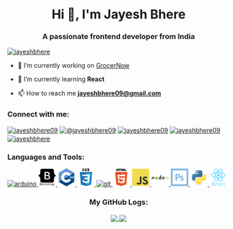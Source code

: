 <h1 align="center">Hi 👋, I'm Jayesh Bhere</h1>
<h3 align="center">A passionate frontend developer from India</h3>

<p align="left"> <a href="https://github.com/ryo-ma/github-profile-trophy"><img src="https://github-profile-trophy.vercel.app/?username=jayeshbhere" alt="jayeshbhere" /></a> </p>

- 🔭 I’m currently working on [GrocerNow](https://jayeshbhere.github.io/GrocerNow/)

- 🌱 I’m currently learning **React**

- 📫 How to reach me **jayeshbhere09@gmail.com**

<h3 align="left">Connect with me:</h3>
<p align="left">
<a href="https://www.codechef.com/users/jayeshbhere09" target="blank"><img align="center" src="https://cdn.jsdelivr.net/npm/simple-icons@3.1.0/icons/codechef.svg" alt="jayeshbhere09" height="30" width="40" /></a>
<a href="https://www.hackerrank.com/@jayeshbhere09" target="blank"><img align="center" src="https://raw.githubusercontent.com/rahuldkjain/github-profile-readme-generator/master/src/images/icons/Social/hackerrank.svg" alt="@jayeshbhere09" height="30" width="40" /></a>
<a href="https://codeforces.com/profile/jayeshbhere09" target="blank"><img align="center" src="https://raw.githubusercontent.com/rahuldkjain/github-profile-readme-generator/master/src/images/icons/Social/codeforces.svg" alt="jayeshbhere09" height="30" width="40" /></a>
<a href="https://www.leetcode.com/jayeshbhere09" target="blank"><img align="center" src="https://raw.githubusercontent.com/rahuldkjain/github-profile-readme-generator/master/src/images/icons/Social/leet-code.svg" alt="jayeshbhere09" height="30" width="40" /></a>
<a href="https://auth.geeksforgeeks.org/user/jayeshbhere" target="blank"><img align="center" src="https://raw.githubusercontent.com/rahuldkjain/github-profile-readme-generator/master/src/images/icons/Social/geeks-for-geeks.svg" alt="jayeshbhere" height="30" width="40" /></a>
</p>

<h3 align="left">Languages and Tools:</h3>
<p align="left"> <a href="https://www.arduino.cc/" target="_blank" rel="noreferrer"> <img src="https://cdn.worldvectorlogo.com/logos/arduino-1.svg" alt="arduino" width="40" height="40"/> </a> <a href="https://getbootstrap.com" target="_blank" rel="noreferrer"> <img src="https://raw.githubusercontent.com/devicons/devicon/master/icons/bootstrap/bootstrap-plain-wordmark.svg" alt="bootstrap" width="40" height="40"/> </a> <a href="https://www.w3schools.com/cpp/" target="_blank" rel="noreferrer"> <img src="https://raw.githubusercontent.com/devicons/devicon/master/icons/cplusplus/cplusplus-original.svg" alt="cplusplus" width="40" height="40"/> </a> <a href="https://www.w3schools.com/css/" target="_blank" rel="noreferrer"> <img src="https://raw.githubusercontent.com/devicons/devicon/master/icons/css3/css3-original-wordmark.svg" alt="css3" width="40" height="40"/> </a> <a href="https://git-scm.com/" target="_blank" rel="noreferrer"> <img src="https://www.vectorlogo.zone/logos/git-scm/git-scm-icon.svg" alt="git" width="40" height="40"/> </a> <a href="https://www.w3.org/html/" target="_blank" rel="noreferrer"> <img src="https://raw.githubusercontent.com/devicons/devicon/master/icons/html5/html5-original-wordmark.svg" alt="html5" width="40" height="40"/> </a> <a href="https://developer.mozilla.org/en-US/docs/Web/JavaScript" target="_blank" rel="noreferrer"> <img src="https://raw.githubusercontent.com/devicons/devicon/master/icons/javascript/javascript-original.svg" alt="javascript" width="40" height="40"/> </a> <a href="https://nodejs.org" target="_blank" rel="noreferrer"> <img src="https://raw.githubusercontent.com/devicons/devicon/master/icons/nodejs/nodejs-original-wordmark.svg" alt="nodejs" width="40" height="40"/> </a> <a href="https://www.photoshop.com/en" target="_blank" rel="noreferrer"> <img src="https://raw.githubusercontent.com/devicons/devicon/master/icons/photoshop/photoshop-line.svg" alt="photoshop" width="40" height="40"/> </a> <a href="https://www.python.org" target="_blank" rel="noreferrer"> <img src="https://raw.githubusercontent.com/devicons/devicon/master/icons/python/python-original.svg" alt="python" width="40" height="40"/> </a> <a href="https://reactjs.org/" target="_blank" rel="noreferrer"> <img src="https://raw.githubusercontent.com/devicons/devicon/master/icons/react/react-original-wordmark.svg" alt="react" width="40" height="40"/> </a> </p>

<h3 align="center">My GitHub Logs:</h3>
<p align="center"> <a href="https://github.com/Jayeshbhere/github-readme-stats">
  <img align="center" src="https://github-readme-stats.vercel.app/api?username=Jayeshbhere&show_icons=true&theme=radical" />
</a>
<a href="https://github.com/Jayeshbhere/github-readme-stats">
  <img align="center" src="https://github-readme-stats.vercel.app/api/top-langs/?username=Jayeshbhere&langs_count=4" />
</a> </p>

